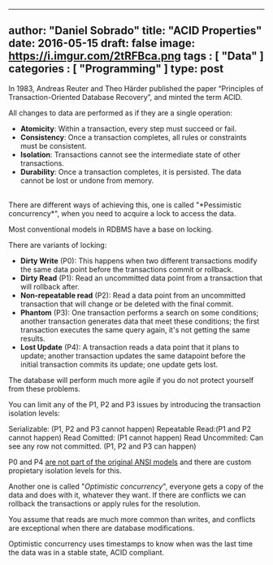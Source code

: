
---
author: "Daniel Sobrado"
title: "ACID Properties"
date: 2016-05-15
draft: false
image: https://i.imgur.com/2tRFBca.png
tags : [
    "Data"
]
categories : [
	"Programming"
]
type: post
---

In 1983, Andreas Reuter and Theo Härder published the paper “Principles of Transaction-Oriented Database Recovery”, and minted the term ACID.

All changes to data are performed as if they are a single operation:

* **Atomicity**: Within a transaction, every step must succeed or fail.
* **Consistency**: Once a transaction completes, all rules or constraints must be consistent. 
* **Isolation**: Transactions cannot see the intermediate state of other transactions.
* **Durability**: Once a transaction completes, it is persisted. The data cannot be lost or undone from memory.

<br> 
There are different ways of achieving this, one is called "*Pessimistic concurrency*", when you need to acquire a lock to access the data.

Most conventional models in RDBMS have a base on locking.

There are variants of locking:
* **Dirty Write** (P0): This happens when two different transactions modify the same data point before the transactions commit or rollback.
* **Dirty Read** (P1): Read an uncommitted data point from a transaction that will rollback after.
* **Non-repeatable read** (P2): Read a data point from an uncommitted transaction that will change or be deleted with the final commit.
* **Phantom** (P3): One transaction performs a search on some conditions; another transaction generates data that meet these conditions; the first transaction executes the same query again, it's not getting the same results.
* **Lost Update** (P4): A transaction reads a data point that it plans to update; another transaction updates the same datapoint before the initial transaction commits its update; one update gets lost.

The database will perform much more agile if you do not protect yourself from these problems.

You can limit any of the P1, P2 and P3 issues by introducing the transaction isolation levels:

Serializable: (P1, P2 and P3 cannot happen)
Repeatable Read:(P1 and P2 cannot happen)
Read Comitted: (P1 cannot happen)
Read Uncommited: Can see any row not committed. (P1, P2 and P3 can happen)

P0 and P4 [are not part of the original ANSI models](https://www.microsoft.com/en-us/research/wp-content/uploads/2016/02/tr-95-51.pdf) and there are custom propietary isolation levels for this.

Another one is called "*Optimistic concurrency*", everyone gets a copy of the data and does with it, whatever they want. If there are conflicts we can rollback the transactions or apply rules for the resolution.

You assume that reads are much more common than writes, and conflicts are exceptional when there are database modifications. 

Optimistic concurrency uses timestamps to know when was the last time the data was in a stable state, ACID compliant.